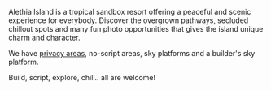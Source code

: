 Alethia Island is a tropical sandbox resort offering a peaceful and scenic experience for everybody. Discover the overgrown pathways, secluded chillout spots and many fun photo opportunities that gives the island unique charm and character.

We have [privacy areas](https://alethia-island.github.io/sandbox/areas/privacy), no-script areas, sky platforms and a builder's sky platform.

Build, script, explore, chill.. all are welcome!
